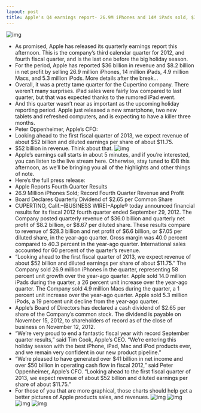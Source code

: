 ```yaml
---
layout: post
title: Apple's Q4 earnings report- 26.9M iPhones and 14M iPads sold, $36B in revenue
---
```

![img](http://media.idownloadblog.com/wp-content/uploads/2012/04/apple-hq.jpg)
* As promised, Apple has released its quarterly earnings report this afternoon. This is the company’s third calendar quarter for 2012, and fourth fiscal quarter, and is the last one before the big holiday season.
* For the period, Apple has reported $36 billion in revenue and $8.2 billion in net profit by selling 26.9 million iPhones, 14 million iPads, 4.9 million Macs, and 5.3 million iPods. More details after the break…
* Overall, it was a pretty tame quarter for the Cupertino company. There weren’t many surprises. iPad sales were fairly low compared to last quarter, but that was expected thanks to the rumored iPad event.
* And this quarter wasn’t near as important as the upcoming holiday reporting period. Apple just released a new smartphone, two new tablets and refreshed computers, and is expecting to have a killer three months.
* Peter Oppenheimer, Apple’s CFO:
* Looking ahead to the first fiscal quarter of 2013, we expect revenue of about $52 billion and diluted earnings per share of about $11.75.
* $52 billion in revenue. Think about that.
![img](http://media.idownloadblog.com/wp-content/uploads/2012/10/Apple-revenue-and-profit-Q4-2012.png)
* Apple’s earnings call starts in about 5 minutes, and if you’re interested, you can listen to the live stream here. Otherwise, stay tuned to iDB this afternoon, as we’ll be bringing you all of the highlights and other things of note.
* Here’s the full press release:
* Apple Reports Fourth Quarter Results
* 26.9 Million iPhones Sold; Record Fourth Quarter Revenue and Profit
* Board Declares Quarterly Dividend of $2.65 per Common Share
* CUPERTINO, Calif.–(BUSINESS WIRE)–Apple® today announced financial results for its fiscal 2012 fourth quarter ended September 29, 2012. The Company posted quarterly revenue of $36.0 billion and quarterly net profit of $8.2 billion, or $8.67 per diluted share. These results compare to revenue of $28.3 billion and net profit of $6.6 billion, or $7.05 per diluted share, in the year-ago quarter. Gross margin was 40.0 percent compared to 40.3 percent in the year-ago quarter. International sales accounted for 60 percent of the quarter’s revenue.
* “Looking ahead to the first fiscal quarter of 2013, we expect revenue of about $52 billion and diluted earnings per share of about $11.75.” The Company sold 26.9 million iPhones in the quarter, representing 58 percent unit growth over the year-ago quarter. Apple sold 14.0 million iPads during the quarter, a 26 percent unit increase over the year-ago quarter. The Company sold 4.9 million Macs during the quarter, a 1 percent unit increase over the year-ago quarter. Apple sold 5.3 million iPods, a 19 percent unit decline from the year-ago quarter.
* Apple’s Board of Directors has declared a cash dividend of $2.65 per share of the Company’s common stock. The dividend is payable on November 15, 2012, to shareholders of record as of the close of business on November 12, 2012.
* “We’re very proud to end a fantastic fiscal year with record September quarter results,” said Tim Cook, Apple’s CEO. “We’re entering this holiday season with the best iPhone, iPad, Mac and iPod products ever, and we remain very confident in our new product pipeline.”
* “We’re pleased to have generated over $41 billion in net income and over $50 billion in operating cash flow in fiscal 2012,” said Peter Oppenheimer, Apple’s CFO. “Looking ahead to the first fiscal quarter of 2013, we expect revenue of about $52 billion and diluted earnings per share of about $11.75.”
* For those of you that are more graphical, those charts should help get a better pictures of Apple products sales, and revenues.
![img](http://media.idownloadblog.com/wp-content/uploads/2012/10/iPhone-Sales-Q4-2012.png)
![img](http://media.idownloadblog.com/wp-content/uploads/2012/10/iPad-Sales-Q4-2012.png)
![img](http://media.idownloadblog.com/wp-content/uploads/2012/10/iPod-Sales-Q4-2012.png)
![img](http://media.idownloadblog.com/wp-content/uploads/2012/10/Mac-Sales-Q4-2012.png)

